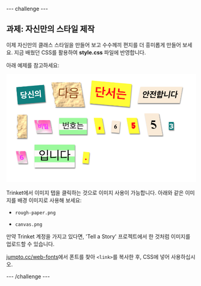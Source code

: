 --- challenge ---

## 과제: 자신만의 스타일 제작

이제 자신만의 클래스 스타일을 만들어 보고 수수께끼 편지를 더 흥미롭게 만들어 보세요. 지금 배웠던 CSS를 활용하여 **style.css** 파일에 반영합니다.

아래 예제를 참고하세요:

![스크린샷](images/letter-fonts-challenge3.png)

Trinket에서 이미지 탭을 클릭하는 것으로 이미지 사용이 가능합니다. 아래와 같은 이미지를 배경 이미지로 사용해 보세요:

+ `rough-paper.png`

+ `canvas.png`

만약 Trinket 계정을 가지고 있다면, 'Tell a Story' 프로젝트에서 한 것처럼 이미지를 업로드할 수 있습니다.

<a href="http://jumpto.cc/web-fonts" target="_blank">jumpto.cc/web-fonts</a>에서 폰트를 찾아 `<link>`를 복사한 후, CSS에 넣어 사용하십시오.

--- /challenge ---